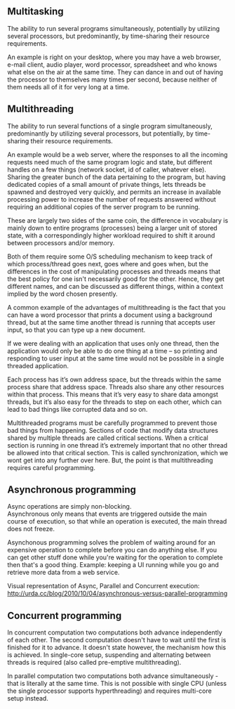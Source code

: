 ## Multitasking
The ability to run several programs simultaneously, potentially by utilizing several processors, but predominantly, by time-sharing their resource requirements.

An example is right on your desktop, where you may have a web browser, e-mail client, audio player, word processor, spreadsheet and who knows what else on the air at the same time. They can dance in and out of having the processor to themselves many times per second, because neither of them needs all of it for very long at a time.

## Multithreading
The ability to run several functions of a single program simultaneously, predominantly by utilizing several processors, but potentially, by time-sharing their resource requirements.

An example would be a web server, where the responses to all the incoming requests need much of the same program logic and state, but different handles on a few things (network socket, id of caller, whatever else). Sharing the greater bunch of the data pertaining to the program, but having dedicated copies of a small amount of private things, lets threads be spawned and destroyed very quickly, and permits an increase in available processing power to increase the number of requests answered without requiring an additional copies of the server program to be running.

These are largely two sides of the same coin, the difference in vocabulary is mainly down to entire programs (processes) being a larger unit of stored state, with a correspondingly higher workload required to shift it around between processors and/or memory.

Both of them require some O/S scheduling mechanism to keep track of which process/thread goes next, goes where and goes when, but the differences in the cost of manipulating processes and threads means that the best policy for one isn't necessarily good for the other. Hence, they get different names, and can be discussed as different things, within a context implied by the word chosen presently.

A common example of the advantages of multithreading is the fact that you can have a word processor that prints a document using a background thread, but at the same time another thread is running that accepts user input, so that you can type up a new document.

If we were dealing with an application that uses only one thread, then the application would only be able to do one thing at a time – so printing and responding to user input at the same time would not be possible in a single threaded application.

Each process has it’s own address space, but the threads within the same process share that address space. Threads also share any other resources within that process. This means that it’s very easy to share data amongst threads, but it’s also easy for the threads to step on each other, which can lead to bad things like corrupted data and so on.

Multithreaded programs must be carefully programmed to prevent those bad things from happening. Sections of code that modify data structures shared by multiple threads are called critical sections. When a critical section is running in one thread it’s extremely important that no other thread be allowed into that critical section. This is called synchronization, which we wont get into any further over here. But, the point is that multithreading requires careful programming.

## Asynchronous programming
Async operations are simply non-blocking.  
Asynchronous only means that events are triggered outside the main course of execution, so that while an operation is executed, the main thread does not freeze.  

Asynchonous programming solves the problem of waiting around for an expensive operation to complete before you can do anything else. If you can get other stuff done while you're waiting for the operation to complete then that's a good thing. Example: keeping a UI running while you go and retrieve more data from a web service.

Visual representation of Async, Parallel and Concurrent execution: http://urda.cc/blog/2010/10/04/asynchronous-versus-parallel-programming

## Concurrent programming
In concurrent computation two computations both advance independently of each other. The second computation doesn't have to wait until the first is finished for it to advance. It doesn't state however, the mechanism how this is achieved. In single-core setup, suspending and alternating between threads is required (also called pre-emptive multithreading).

In parallel computation two computations both advance simultaneously - that is literally at the same time. This is not possible with single CPU (unless the single processor supports hyperthreading) and requires multi-core setup instead.
